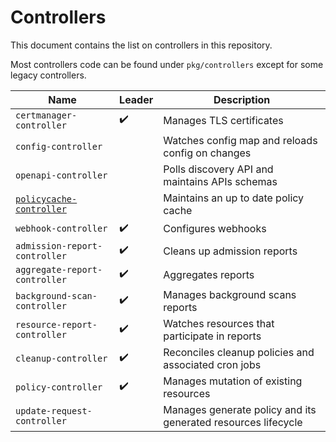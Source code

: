# Controllers

This document contains the list on controllers in this repository.

Most controllers code can be found under `pkg/controllers` except for some legacy controllers.

| Name                             | Leader             | Description                                           |
|----------------------------------|--------------------|-------------------------------------------------------|
| `certmanager-controller`         | :heavy_check_mark: | Manages TLS certificates                              |
| `config-controller`              |                    | Watches config map and reloads config on changes      |
| `openapi-controller`             |                    | Polls discovery API and maintains APIs schemas        |
| [`policycache-controller`]       |                    | Maintains an up to date policy cache                  |
| `webhook-controller`             | :heavy_check_mark: | Configures webhooks                                   |
| `admission-report-controller`    | :heavy_check_mark: | Cleans up admission reports                           |
| `aggregate-report-controller`    | :heavy_check_mark: | Aggregates reports                                    |
| `background-scan-controller`     | :heavy_check_mark: | Manages background scans reports                      |
| `resource-report-controller`     | :heavy_check_mark: | Watches resources that participate in reports         |
| `cleanup-controller`             | :heavy_check_mark: | Reconciles cleanup policies and associated cron jobs  |
| `policy-controller`              | :heavy_check_mark: | Manages mutation of existing resources                |
`update-request-controller` |                           | Manages generate policy and its generated resources lifecycle |
[`policycache-controller`]: ./policycache.md

